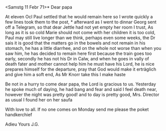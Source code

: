  <Samstg 11 Febr 71>*
Dear papa

At eleven Ocl Paul settled that he would remain here so I wrote quickly a few lines took them to the post, <kam erst Sonntg Morgens>* afterward as I went to dinnar Georg sent off a Telegram, so that dear Jettle had not yet empty her room I trust, As long as it is so cold Marie should not come with her children it is too cold, Paul may still live longer than we think, perhaps even some weeks, the Dr sais it is good that the matters go in the bowels and not remain in his stomach, he has a little diarrhee, and on the whole not worse than when you saw him, he has decided to remain here first because the train goes too early, secondly he has not his Dr in Calw, and when he goes in vally of death fater and mother cannot help him he must have his Lord, he is nice prepares himself for the departure, pray that God would make it erträglich and give him a soft end, As Mr Knorr take this I make haste

Be not in a hurry to come dear papa, the Lord is gracious to us. Yesterday he spoke much of daying, he had bang and fear and said I feel death near, however the night was pretty good! and to day is pretty good, 
Mrs. Director as usual I found her on her saufa

With love to all. If no one comes on Monday send me please the poket handkerchief

 Adieu Yours J.G.

